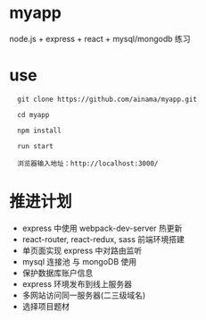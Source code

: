 # myapp

node.js + express + react + mysql/mongodb  练习


# use

```
  git clone https://github.com/ainama/myapp.git

  cd myapp

  npm install

  run start

  浏览器输入地址：http://localhost:3000/
```


# 推进计划
  * express 中使用 webpack-dev-server 热更新
  * react-router, react-redux, sass 前端环境搭建
  * 单页面实现 express 中对路由监听
  * mysql 连接池 与 mongoDB 使用
  * 保护数据库账户信息
  * express 环境发布到线上服务器
  * 多网站访问同一服务器(二三级域名)
  * 选择项目题材
